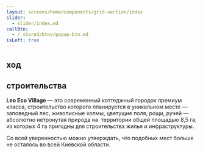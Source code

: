 ```yaml
---
layout: screens/home/components/grid-section/index
slider:
  - slider/index.md
callBtn:
  - /_shared/btns/popup-btn.md
isLeft: true
---
```


## ход

## **строительства**

**Leo Eco Village —** это современный коттеджный городок премиум класса, строительство которого планируется в уникальном месте — заповедный лес, живописные холмы, цветущие поля, рощи, ручей — абсолютно нетронутая природа на 
территории общей площадью 8,5 га, из которых 4 га пригодны для строительства жилья и инфраструктуры.

Со всей уверенностью можно утверждать, что подобных мест больше не осталось во всей Киевской области.
